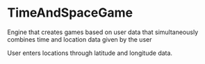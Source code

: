 # TimeAndSpaceGame
Engine that creates games based on user data that simultaneously combines time and location data given by the user

User enters locations through latitude and longitude data.
